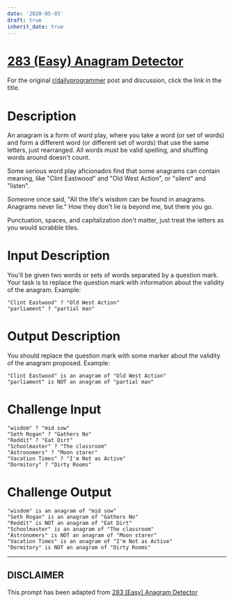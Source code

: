```yaml
---
date: '2020-05-03'
draft: true
inherit_date: true
---
```


# [283 (Easy) Anagram Detector](https://www.reddit.com/r/dailyprogrammer/comments/52enht/20160912_challenge_283_easy_anagram_detector/)

For the original [r/dailyprogrammer](https://www.reddit.com/r/dailyprogrammer/) post and discussion, click the link in the title.

# Description
An anagram is a form of word play, where you take a word (or set of words) and form a different word (or different set of words) that use the same letters, just rearranged. All words must be valid spelling, and shuffling words around doesn't count. 

Some serious word play aficionados find that some anagrams can contain meaning, like "Clint Eastwood" and "Old West Action", or "silent" and "listen".

Someone once said, "All the life's wisdom can be found in anagrams. Anagrams never lie." How they don't lie is beyond me, but there you go. 

Punctuation, spaces, and capitalization don't matter, just treat the letters as you would scrabble tiles.

# Input Description
You'll be given two words or sets of words separated by a question mark. Your task is to replace the question mark with information about the validity of the anagram. Example:


```
"Clint Eastwood" ? "Old West Action"
"parliament" ? "partial man"
```
# Output Description
You should replace the question mark with some marker about the validity of the anagram proposed. Example:


```
"Clint Eastwood" is an anagram of "Old West Action"
"parliament" is NOT an anagram of "partial man"
```
# Challenge Input

```
"wisdom" ? "mid sow"
"Seth Rogan" ? "Gathers No"
"Reddit" ? "Eat Dirt"
"Schoolmaster" ? "The classroom"
"Astronomers" ? "Moon starer"
"Vacation Times" ? "I'm Not as Active"
"Dormitory" ? "Dirty Rooms"
```
# Challenge Output

```
"wisdom" is an anagram of "mid sow"
"Seth Rogan" is an anagram of "Gathers No"
"Reddit" is NOT an anagram of "Eat Dirt"
"Schoolmaster" is an anagram of "The classroom"
"Astronomers" is NOT an anagram of "Moon starer"
"Vacation Times" is an anagram of "I'm Not as Active"
"Dormitory" is NOT an anagram of "Dirty Rooms"
```

----
## **DISCLAIMER**
This prompt has been adapted from [283 [Easy] Anagram Detector](https://www.reddit.com/r/dailyprogrammer/comments/52enht/20160912_challenge_283_easy_anagram_detector/
)
